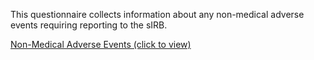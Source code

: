 This questionnaire collects information about any non-medical adverse events requiring reporting to the sIRB.

[Non-Medical Adverse Events (click to view)](https://lhncbc.github.io/questionnaire-viewer/?q=https://raw.githubusercontent.com/jdtopping/sIRB/master/input/resources/questionnaire/sirb-nonmedicalevents-questionnaire.json)